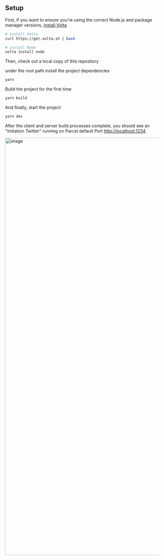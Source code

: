 

## Setup

First, if you want to ensure you're using the correct Node.js and package manager versions, [install Volta](http://volta.sh)

```sh
# install Volta
curl https://get.volta.sh | bash

# install Node
volta install node
```

Then, check out a local copy of this repository

under the root path install the project dependencies

```sh
yarn
```

Build the project for the first time

```sh
yarn build
```

And finally, start the project

```sh
yarn dev
```

After the client and server build processes complete, you should see an "imitation Twitter" running on Parcel default Port [http://localhost:1234](http://localhost:1234).

<img width="1364" alt="image" src="https://github.com/user-attachments/assets/cf9ece78-19a6-46c0-a122-494f215be7d7">

